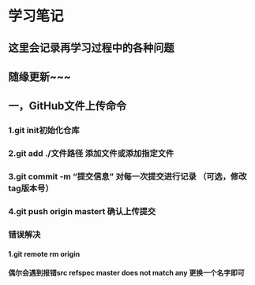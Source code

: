 # 学习笔记
## 这里会记录再学习过程中的各种问题
## 随缘更新~~~


## 一，GitHub文件上传命令
### 1.git init初始化仓库
### 2.git add ./文件路径 添加文件或添加指定文件
### 3.git commit -m “提交信息” 对每一次提交进行记录 （可选，修改tag版本号）
### 4.git push origin mastert 确认上传提交 
### 错误解决
#### 1.git remote rm origin
#### 偶尔会遇到报错src refspec master does not match any  更换一个名字即可

